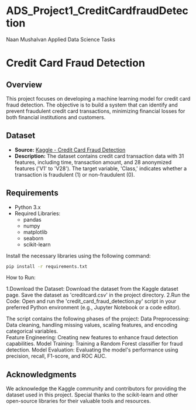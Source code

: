 # ADS_Project1_CreditCardfraudDetection
Naan Mushalvan Applied Data Science Tasks
# Credit Card Fraud Detection

## Overview
This project focuses on developing a machine learning model for credit card fraud detection. 
The objective is to build a system that can identify and prevent fraudulent credit card 
transactions, minimizing financial losses for both financial institutions and customers.

## Dataset
- **Source:** [Kaggle - Credit Card Fraud Detection](https://www.kaggle.com/mlg-ulb/creditcardfraud)
- **Description:** The dataset contains credit card transaction data with 31 features, including time, 
transaction amount, and 28 anonymized features ('V1' to 'V28'). The target variable, 'Class,' indicates
 whether a transaction is fraudulent (1) or non-fraudulent (0).

## Requirements
- Python 3.x
- Required Libraries: 
  - pandas
  - numpy
  - matplotlib
  - seaborn
  - scikit-learn

Install the necessary libraries using the following command:
```bash
pip install -r requirements.txt
```
How to Run:

1.Download the Dataset:
	Download the dataset from the Kaggle dataset page.
	Save the dataset as 'creditcard.csv' in the project directory.
2.Run the Code:
	Open and run the 'credit_card_fraud_detection.py' script in your preferred Python environment (e.g., Jupyter Notebook or a code editor).

The script contains the following phases of the project:
	Data Preprocessing: Data cleaning, handling missing values, scaling features, and encoding categorical variables.	
	Feature Engineering: Creating new features to enhance fraud detection capabilities.
	Model Training: Training a Random Forest classifier for fraud detection.
	Model Evaluation: Evaluating the model's performance using precision, recall, F1-score, and ROC AUC.


## Acknowledgments

We acknowledge the Kaggle community and contributors for providing the dataset used in this project.
 Special thanks to the scikit-learn and other open-source libraries for their valuable tools and resources.
